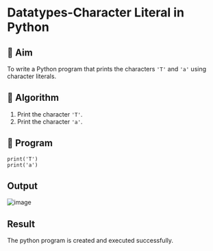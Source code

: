 # Datatypes-Character Literal in Python

## 🎯 Aim
To write a Python program that prints the characters `'T'` and `'a'` using character literals.

## 🧠 Algorithm
1. Print the character `'T'`.
2. Print the character `'a'`.

## 🧾 Program
~~~
print('T')
print('a')
~~~


## Output
![image](https://github.com/user-attachments/assets/899ae7cf-e362-45eb-abda-d7cec6b9600f)

## Result
The python program is created and executed successfully.
